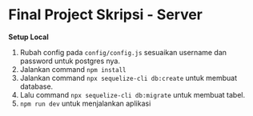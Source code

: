 # Final Project Skripsi - Server

**Setup Local**

1. Rubah config pada `config/config.js` sesuaikan username dan password untuk postgres nya.
2. Jalankan command `npm install`
3. Jalankan command `npx sequelize-cli db:create` untuk membuat database.
4. Lalu command `npx sequelize-cli db:migrate` untuk membuat tabel.
5. `npm run dev` untuk menjalankan aplikasi
